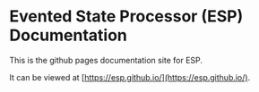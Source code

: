 # Evented State Processor (ESP) Documentation

This is the github pages documentation site for ESP. 

It can be viewed at [https://esp.github.io/](https://esp.github.io/).
